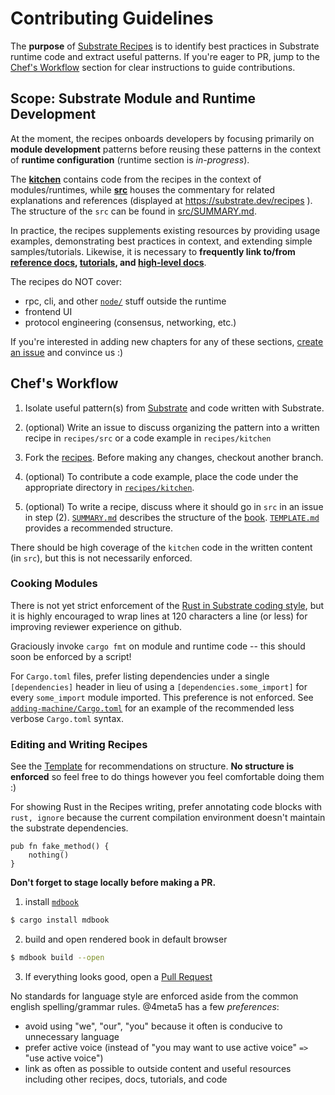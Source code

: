 # Contributing Guidelines

The **purpose** of [Substrate Recipes](https://substrate.dev/recipes/) is to identify best practices in Substrate runtime code and extract useful patterns. If you're eager to PR, jump to the [Chef's Workflow](#workflow) section for clear instructions to guide contributions.

## Scope: Substrate Module and Runtime Development <a name = "scope"></a>

At the moment, the recipes onboards developers by focusing primarily on **module development** patterns before reusing these patterns in the context of **runtime configuration** (runtime section is *in-progress*).

The **[kitchen](./kitchen)** contains code from the recipes in the context of modules/runtimes, while **[src](./src)** houses the commentary for related explanations and references (displayed at https://substrate.dev/recipes ). The structure of the `src` can be found in [src/SUMMARY.md](./src/SUMMARY.md).

In practice, the recipes supplements existing resources by providing usage examples, demonstrating best practices in context, and extending simple samples/tutorials. Likewise, it is necessary to **frequently link to/from [reference docs](https://substrate.dev/rustdocs/master/), [tutorials](https://substrate.dev/tutorials/), and [high-level docs](https://substrate.dev/)**.

The recipes do NOT cover:
* rpc, cli, and other [`node/`](https://github.com/paritytech/substrate/tree/master/node) stuff outside the runtime
* frontend UI
* protocol engineering (consensus, networking, etc.)

If you're interested in adding new chapters for any of these sections, [create an issue](https://github.com/substrate-developer-hub/recipes/issues/new) and convince us :)

## Chef's Workflow <a name = "workflow"></a>

1. Isolate useful pattern(s) from [Substrate](https://github.com/paritytech/substrate) and code written with Substrate.

2. (optional) Write an issue to discuss organizing the pattern into a written recipe in `recipes/src` or a code example in `recipes/kitchen`

3. Fork the [recipes](https://github.com/substrate-developer-hub/recipes). Before making any changes, checkout another branch.

4. (optional) To contribute a code example, place the code under the appropriate directory in [`recipes/kitchen`](https://github.com/substrate-developer-hub/recipes/tree/master/kitchen).  

5. (optional) To write a recipe, discuss where it should go in `src` in an issue in step (2). [`SUMMARY.md`](./src/SUMMARY.md) describes the structure of the [book](https://substrate.dev/recipes). [`TEMPLATE.md`](./src/TEMPLATE.md) provides a recommended structure.

There should be high coverage of the `kitchen` code in the written content (in `src`), but this is not necessarily enforced.

### Cooking Modules

There is not yet strict enforcement of the [Rust in Substrate coding style](https://wiki.parity.io/Substrate-Style-Guide), but it is highly encouraged to wrap lines at 120 characters a line (or less) for improving reviewer experience on github.

Graciously invoke `cargo fmt` on module and runtime code -- this should soon be enforced by a script!

For `Cargo.toml` files, prefer listing dependencies under a single `[dependencies]` header in lieu of using a `[dependencies.some_import]` for every `some_import` module imported. This preference is not enforced. See [`adding-machine/Cargo.toml`](https://github.com/substrate-developer-hub/recipes/blob/master/kitchen/modules/adding-machine/Cargo.toml) for an example of the recommended less verbose `Cargo.toml` syntax.

### Editing and Writing Recipes

See the [Template](./src/TEMPLATE.md) for recommendations on structure. **No structure is enforced** so feel free to do things however you feel comfortable doing them :)

For showing Rust in the Recipes writing, prefer annotating code blocks with `rust, ignore` because the current compilation environment doesn't maintain the substrate dependencies.

```rust, ignore
pub fn fake_method() {
    nothing()
}
```

**Don't forget to stage locally before making a PR.**

1. install [`mdbook`](https://github.com/rust-lang-nursery/mdBook)

```bash
$ cargo install mdbook
```

2. build and open rendered book in default browser

```bash
$ mdbook build --open
```

3. If everything looks good, open a [Pull Request](https://github.com/substrate-developer-hub/recipes/compare)

No standards for language style are enforced aside from the common english spelling/grammar rules. @4meta5 has a few *preferences*:
* avoid using "we", "our", "you" because it often is conducive to unnecessary language
* prefer active voice (instead of "you may want to use active voice" `=>` "use active voice")
* link as often as possible to outside content and useful resources including other recipes, docs, tutorials, and code

